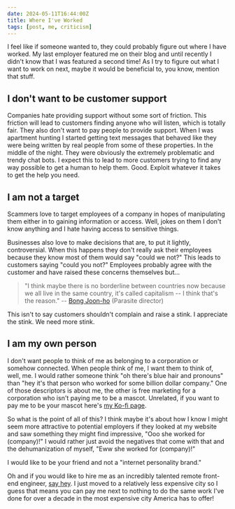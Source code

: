 ```yaml
---
date: 2024-05-11T16:44:00Z
title: Where I've Worked
tags: [post, me, criticism]
---
```


I feel like if someone wanted to, they could probably figure out where I have worked. My last employer featured me on their blog and until recently I didn't know that I was featured a second time! As I try to figure out what I want to work on next, maybe it would be beneficial to, you know, mention that stuff.

## I don't want to be customer support

Companies hate providing support without some sort of friction. This friction will lead to customers finding anyone who will listen, which is totally fair. They also don't want to pay people to provide support. When I was apartment hunting I started getting text messages that behaved like they were being written by real people from some of these properties. In the middle of the night. They were obviously the extremely problematic and trendy chat bots. I expect this to lead to more customers trying to find any way possible to get a human to help them. Good. Exploit whatever it takes to get the help you need.

## I am not a target

Scammers love to target employees of a company in hopes of manipulating them either in to gaining information or access. Well, jokes on them I don't know anything and I hate having access to sensitive things.

Businesses also love to make decisions that are, to put it lightly, controversial. When this happens they don't really ask their employees because they know most of them would say "could we not?" This leads to customers saying "could you not?" Employees probably agree with the customer and have raised these concerns themselves but…

> "I think maybe there is no borderline between countries now because we all live in the same country, it's called capitalism -- I think that's the reason."
-- [Bong Joon-ho](https://blog.blcklst.com/the-black-list-interview-bong-joon-ho-on-parasite-5fd0cb0baa12?gi=34cffae3d6d8) (Parasite director)

This isn't to say customers shouldn't complain and raise a stink. I appreciate the stink. We need more stink.

## I am my own person

I don't want people to think of me as belonging to a corporation or somehow connected. When people think of me, I want them to think of, well, me. I would rather someone think "oh there's blue hair and pronouns" than "hey it's that person who worked for some billion dollar company." One of those descriptors is about me, the other is free marketing for a corporation who isn't paying me to be a mascot. Unrelated, if you want to pay me to be your mascot here's [my Ko-fi page](https://ko-fi.com/melkat).

So what is the point of all of this? I think maybe it's about how I know I might seem more attractive to potential employers if they looked at my website and saw something they might find impressive, "Ooo she worked for (company)!" I would rather just avoid the negatives that come with that and the dehumanization of myself, "Eww she worked for (company)!"

I would like to be your friend and not a "internet personality brand."

Oh and if you would like to hire me as an incredibly talented remote front-end engineer, [say hey](https://melaniekat.com/hey). I just moved to a relatively less expensive city so I guess that means you can pay me next to nothing to do the same work I've done for over a decade in the most expensive city America has to offer!
